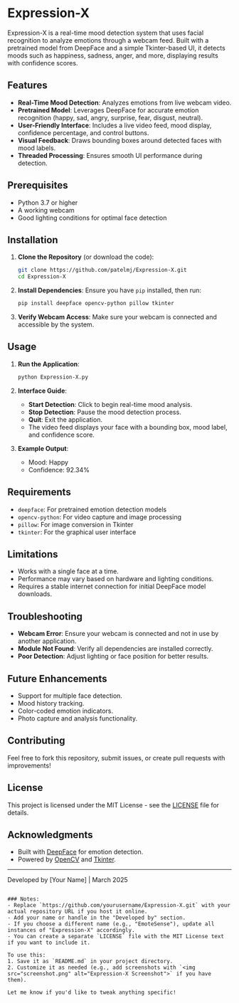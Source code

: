 # Expression-X
Expression-X is a real-time mood detection system that uses facial recognition to analyze emotions through a webcam feed. Built with a pretrained model from DeepFace and a simple Tkinter-based UI, it detects moods such as happiness, sadness, anger, and more, displaying results with confidence scores.

## Features
- **Real-Time Mood Detection**: Analyzes emotions from live webcam video.
- **Pretrained Model**: Leverages DeepFace for accurate emotion recognition (happy, sad, angry, surprise, fear, disgust, neutral).
- **User-Friendly Interface**: Includes a live video feed, mood display, confidence percentage, and control buttons.
- **Visual Feedback**: Draws bounding boxes around detected faces with mood labels.
- **Threaded Processing**: Ensures smooth UI performance during detection.

## Prerequisites
- Python 3.7 or higher
- A working webcam
- Good lighting conditions for optimal face detection

## Installation

1. **Clone the Repository** (or download the code):
   ```bash
   git clone https://github.com/patelmj/Expression-X.git
   cd Expression-X
   ```

2. **Install Dependencies**:
   Ensure you have `pip` installed, then run:
   ```bash
   pip install deepface opencv-python pillow tkinter
   ```

3. **Verify Webcam Access**:
   Make sure your webcam is connected and accessible by the system.

## Usage

1. **Run the Application**:
   ```bash
   python Expression-X.py
   ```

2. **Interface Guide**:
   - **Start Detection**: Click to begin real-time mood analysis.
   - **Stop Detection**: Pause the mood detection process.
   - **Quit**: Exit the application.
   - The video feed displays your face with a bounding box, mood label, and confidence score.

3. **Example Output**:
   - Mood: Happy
   - Confidence: 92.34%

## Requirements
- `deepface`: For pretrained emotion detection models
- `opencv-python`: For video capture and image processing
- `pillow`: For image conversion in Tkinter
- `tkinter`: For the graphical user interface

## Limitations
- Works with a single face at a time.
- Performance may vary based on hardware and lighting conditions.
- Requires a stable internet connection for initial DeepFace model downloads.

## Troubleshooting
- **Webcam Error**: Ensure your webcam is connected and not in use by another application.
- **Module Not Found**: Verify all dependencies are installed correctly.
- **Poor Detection**: Adjust lighting or face position for better results.

## Future Enhancements
- Support for multiple face detection.
- Mood history tracking.
- Color-coded emotion indicators.
- Photo capture and analysis functionality.

## Contributing
Feel free to fork this repository, submit issues, or create pull requests with improvements!

## License
This project is licensed under the MIT License - see the [LICENSE](LICENSE) file for details.

## Acknowledgments
- Built with [DeepFace](https://github.com/serengil/deepface) for emotion detection.
- Powered by [OpenCV](https://opencv.org/) and [Tkinter](https://docs.python.org/3/library/tkinter.html).

---

Developed by [Your Name] | March 2025
```

### Notes:
- Replace `https://github.com/yourusername/Expression-X.git` with your actual repository URL if you host it online.
- Add your name or handle in the "Developed by" section.
- If you choose a different name (e.g., "EmoteSense"), update all instances of "Expression-X" accordingly.
- You can create a separate `LICENSE` file with the MIT License text if you want to include it.

To use this:
1. Save it as `README.md` in your project directory.
2. Customize it as needed (e.g., add screenshots with `<img src="screenshot.png" alt="Expression-X Screenshot">` if you have them).

Let me know if you'd like to tweak anything specific!
